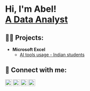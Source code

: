 <h1>Hi, I'm Abel! <br/><a href="https://github.com/Abelito305">A Data Analyst</a>
                                                                                   
<h2>👨‍💻 Projects:</h2>

- <b>Microsoft Excel</b>
  - [AI tools usage - Indian students](https://github.com/Abelito305/AI-tools-usage-Indian-Students-dataset)

<h2> 🤳 Connect with me:</h2>

[<img align="left" alt="AbelAja-Okike | YouTube" width="22px" src="https://cdn.jsdelivr.net/npm/simple-icons@v3/icons/youtube.svg" />][youtube]
[<img align="left" alt="datafenom | Twitter" width="22px" src="https://cdn.jsdelivr.net/npm/simple-icons@v3/icons/twitter.svg" />][twitter]
[<img align="left" alt="AbelAja-Okike | LinkedIn" width="22px" src="https://cdn.jsdelivr.net/npm/simple-icons@v3/icons/linkedin.svg" />][linkedin]
[<img align="left" alt="datafenom | Instagram" width="22px" src="https://cdn.jsdelivr.net/npm/simple-icons@v3/icons/instagram.svg" />][instagram]

[twitter]: https://x.com/datafenom
[youtube]: http://www.youtube.com/@abelajaokike
[instagram]: https://www.instagram.com/datafenom/
[linkedin]: www.linkedin.com/in/abel-aja-okike-51a32322a/
<!--
**Abelito305/Abelito305** is a ✨ _special_ ✨ repository because its `README.md` (this file) appears on your GitHub profile.

Here are some ideas to get you started:

- 🔭 I’m currently working on ...
- 🌱 I’m currently learning ...
- 👯 I’m looking to collaborate on ...
- 🤔 I’m looking for help with ...
- 💬 Ask me about ...
- 📫 How to reach me: ...
- 😄 Pronouns: ...
- ⚡ Fun fact: ...
-->
